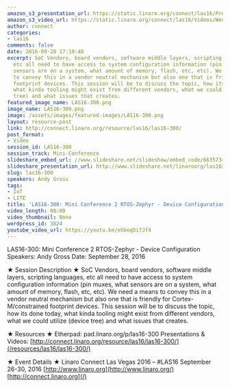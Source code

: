 ```yaml
---
amazon_s3_presentation_url: https://static.linaro.org/connect/las16/Presentations/Wednesday/LAS16-300-%20Device%20Configuration%20.pdf
amazon_s3_video_url: https://static.linaro.org/connect/las16/Videos/Wednesday/LAS16-300%20Mini%20Conference%202%20Cortex-M%20Software%20-%20Device%20Configuration.mp4
author: connect
categories:
- las16
comments: false
date: 2016-09-20 17:10:48
excerpt: SoC Vendors, board vendors, software middle layers, scripting languages,
  etc all need to have access to system configuration information (pin muxes, what
  sensors are on a system, what amount of memory, flash, etc, etc). We need a means
  to convey this in a vendor neutral mechanism but also one that is friendly for Cortex-M/constrained
  footprint devices. This session will be to discuss the topic, how its done today,
  what kinda tooling might exist from different vendors, what we could utilize (device
  tree) and what issues that creates.
featured_image_name: LAS16-300.png
image_name: LAS16-300.png
image: /assets/images/featured-images/LAS16-300.png
layout: resource-post
link: http://connect.linaro.org/resource/las16/las16-300/
post_format:
- Video
session_id: LAS16-300
session_track: Mini-Conference
slideshare_embed_url: //www.slideshare.net/slideshow/embed_code/66357348
slideshare_presentation_url: http://www.slideshare.net/linaroorg/las16300-mini-conference-2-cortexm-software-device-configuration
slug: las16-300
speakers: Andy Gross
tags:
- IoT
- LITE
title: 'LAS16-300: Mini Conference 2 RTOS-Zephyr - Device Configuration'
video_length: 00:00
video_thumbnail: None
wordpress_id: 3824
youtube_video_url: https://youtu.be/ehbeqDi7Jf4
---
```


LAS16-300: Mini Conference 2 RTOS-Zephyr - Device Configuration
Speakers: Andy Gross
Date: September 28, 2016

★ Session Description ★
SoC Vendors, board vendors, software middle layers, scripting languages, etc all need to have access to system configuration information (pin muxes, what sensors are on a system, what amount of memory, flash, etc, etc). We need a means to convey this in a vendor neutral mechanism but also one that is friendly for Cortex-M/constrained footprint devices. This session will be to discuss the topic, how its done today, what kinda tooling might exist from different vendors, what we could utilize (device tree) and what issues that creates.

★ Resources ★
Etherpad: pad.linaro.org/p/las16-300
Presentations & Videos: [http://connect.linaro.org/resource/las16/las16-300/](/resources/las16/las16-300/)

★ Event Details ★
Linaro Connect Las Vegas 2016 – #LAS16
September 26-30, 2016
[http://www.linaro.org](http://www.linaro.org/)
[http://connect.linaro.org](/)
